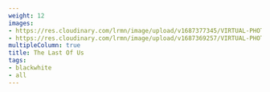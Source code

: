 ```yaml
---
weight: 12
images:
- https://res.cloudinary.com/lrmn/image/upload/v1687377345/VIRTUAL-PHOTOGRAPHY/thelastofuspart1/tlou1_8_jhml1o.png
- https://res.cloudinary.com/lrmn/image/upload/v1687369257/VIRTUAL-PHOTOGRAPHY/thelastofus2/lrmn-tlou2_4_qtwqpc.jpg
multipleColumn: true
title: The Last Of Us
tags:
- blackwhite
- all
---
```

